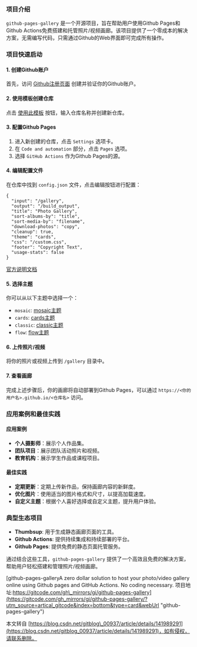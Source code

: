  ### 项目介绍

`github-pages-gallery` 是一个开源项目，旨在帮助用户使用Github Pages和Github Actions免费搭建和托管照片/视频画廊。该项目提供了一个零成本的解决方案，无需编写代码，只需通过Github的Web界面即可完成所有操作。

### 项目快速启动

#### 1\. 创建Github账户

首先，访问 [Github注册页面](https://github.com/join) 创建并验证你的Github账户。

#### 2\. 使用模板创建仓库

点击 [使用此模板](https://github.com/gautamkrishnar/github-pages-gallery/generate) 按钮，输入仓库名称并创建新仓库。

#### 3\. 配置Github Pages

1.  进入新创建的仓库，点击 `Settings` 选项卡。
2.  在 `Code and automation` 部分，点击 `Pages` 选项。
3.  选择 `GitHub Actions` 作为Github Pages的源。

#### 4\. 编辑配置文件

在仓库中找到 `config.json` 文件，点击编辑按钮进行配置：

```
{
  "input": "/gallery",
  "output": "/build_output",
  "title": "Photo Gallery",
  "sort-albums-by": "title",
  "sort-media-by": "filename",
  "download-photos": "copy",
  "cleanup": true,
  "theme": "cards",
  "css": "/custom.css",
  "footer": "Copyright Text",
  "usage-stats": false
}

```

[官方说明文档](https://thumbsup.github.io/docs/3-configuration/misc-settings/)
#### 5\. 选择主题

你可以从以下主题中选择一个：

*   `mosaic`: [mosaic主题](https://thumbsup.github.io/demos/themes/mosaic/)
*   `cards`: [cards主题](https://thumbsup.github.io/demos/themes/cards/)
*   `classic`: [classic主题](https://thumbsup.github.io/demos/themes/classic/)
*   `flow`: [flow主题](https://thumbsup.github.io/demos/themes/flow/)

#### 6\. 上传照片/视频

将你的照片或视频上传到 `/gallery` 目录中。

#### 7\. 查看画廊

完成上述步骤后，你的画廊将自动部署到Github Pages，可以通过 `https://<你的用户名>.github.io/<仓库名>` 访问。

### 应用案例和最佳实践

#### 应用案例

*   **个人摄影师**：展示个人作品集。
*   **团队项目**：展示团队活动照片和视频。
*   **教育机构**：展示学生作品或课程项目。

#### 最佳实践

*   **定期更新**：定期上传新作品，保持画廊内容的新鲜度。
*   **优化图片**：使用适当的图片格式和尺寸，以提高加载速度。
*   **自定义主题**：根据个人喜好选择或自定义主题，提升用户体验。

### 典型生态项目

*   **Thumbsup**: 用于生成静态画廊页面的工具。
*   **Github Actions**: 提供持续集成和持续部署的平台。
*   **Github Pages**: 提供免费的静态页面托管服务。

通过结合这些工具，`github-pages-gallery` 提供了一个高效且免费的解决方案，帮助用户轻松搭建和管理照片/视频画廊。

[github-pages-galleryA zero dollar solution to host your photo/video gallery online using Github pages and GitHub Actions. No coding necessary. 项目地址:https://gitcode.com/gh\_mirrors/gi/github-pages-gallery](https://gitcode.com/gh_mirrors/gi/github-pages-gallery/?utm_source=artical_gitcode&index=bottom&type=card&webUrl "github-pages-gallery")

  

本文转自 [https://blog.csdn.net/gitblog\_00937/article/details/141989291](https://blog.csdn.net/gitblog_00937/article/details/141989291)，如有侵权，请联系删除。